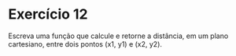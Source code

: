 # Exercício 12

Escreva uma função que calcule e retorne a distância, em um plano cartesiano, entre dois pontos (x1, y1) e (x2, y2).
